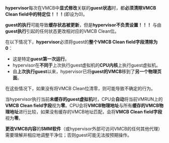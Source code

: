 
**hypervisor**每次在VMCB中**显式修改**关联的**guest状态**时，都**必须清除VMCB Clean field中的特定位！！！**(即设为0)。

**guest的执行**可能导致**缓存状态被更新**，但是**hypervisor不负责设置！！！** 与由**guest执行**引起的任何状态更改相对应的VMCB Clean位。

在以下情况下，**hypervisor**必须将guest的**整个VMCB Clean field字段清除为0**：

* 这是特定**guest第一次运行**。
* hypervisor在**不同于**上次执行guest虚拟机的**CPU内核**上执行guest虚拟机。
* 自**上次执行guest**以来，hypervisor已将**guest的VMCB**移到了**另一个物理页面**。

在这些情况下，如果没有将VMCB Clean位清零，则可能导致不确定的行为。

当hypervisor执行当前**未缓存的guest虚拟机**时，CPU会**自动**将当前VMRUN上的**VMCB Clean field字段**视为**零**。CPU会将**VMCB物理地址**与所有**缓存的VMCB物理地址**进行比较，如果没有缓存的VMCB地址匹配，会将**VMCB Clean field字段**视为**零**。

**更改VMCB内容**的**SMM软件**（或hypervisor外部可访问VMCB的任何其他代理）需要理解并相应地调整干净位；否则guest可能无法按预期操作。